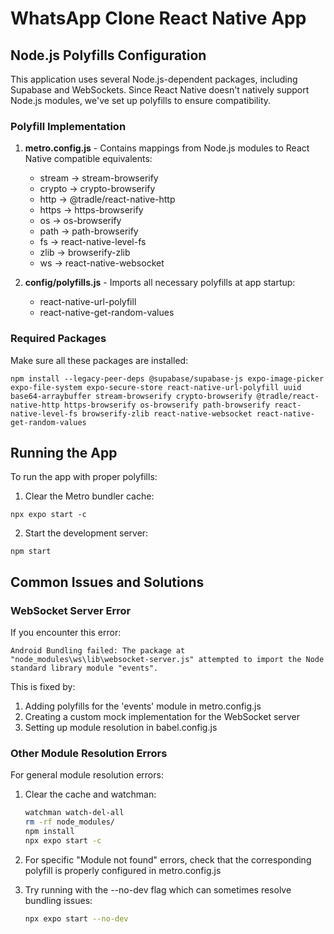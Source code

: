 # WhatsApp Clone React Native App

## Node.js Polyfills Configuration

This application uses several Node.js-dependent packages, including Supabase and WebSockets. Since React Native doesn't natively support Node.js modules, we've set up polyfills to ensure compatibility.

### Polyfill Implementation

1. **metro.config.js** - Contains mappings from Node.js modules to React Native compatible equivalents:
   - stream → stream-browserify
   - crypto → crypto-browserify
   - http → @tradle/react-native-http
   - https → https-browserify
   - os → os-browserify
   - path → path-browserify
   - fs → react-native-level-fs
   - zlib → browserify-zlib
   - ws → react-native-websocket

2. **config/polyfills.js** - Imports all necessary polyfills at app startup:
   - react-native-url-polyfill
   - react-native-get-random-values

### Required Packages

Make sure all these packages are installed:

```
npm install --legacy-peer-deps @supabase/supabase-js expo-image-picker expo-file-system expo-secure-store react-native-url-polyfill uuid base64-arraybuffer stream-browserify crypto-browserify @tradle/react-native-http https-browserify os-browserify path-browserify react-native-level-fs browserify-zlib react-native-websocket react-native-get-random-values
```

## Running the App

To run the app with proper polyfills:

1. Clear the Metro bundler cache:
```
npx expo start -c
```

2. Start the development server:
```
npm start
```

## Common Issues and Solutions

### WebSocket Server Error

If you encounter this error:

```text
Android Bundling failed: The package at "node_modules\ws\lib\websocket-server.js" attempted to import the Node standard library module "events".
```

This is fixed by:

1. Adding polyfills for the 'events' module in metro.config.js
2. Creating a custom mock implementation for the WebSocket server
3. Setting up module resolution in babel.config.js

### Other Module Resolution Errors

For general module resolution errors:

1. Clear the cache and watchman:

   ```bash
   watchman watch-del-all
   rm -rf node_modules/
   npm install
   npx expo start -c
   ```

2. For specific "Module not found" errors, check that the corresponding polyfill is properly configured in metro.config.js

3. Try running with the --no-dev flag which can sometimes resolve bundling issues:

   ```bash
   npx expo start --no-dev
   ```
